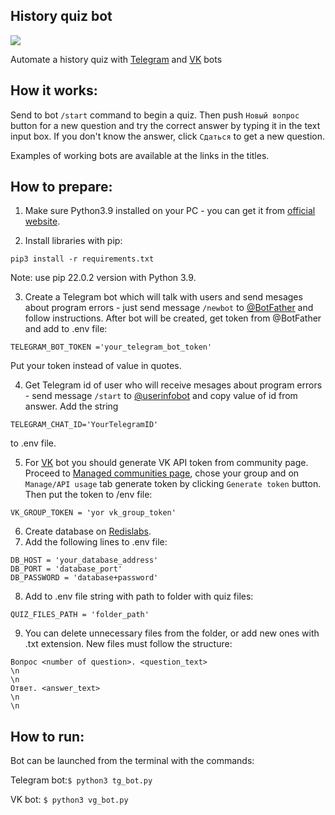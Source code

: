 ## History quiz bot

![](https://psv4.userapi.com/c237031/u328907/docs/d22/c4bf21793985/history_quiz_tg_demo.gif?extra=CEbKQqAqZmNVohHhmNls1nAp4uTMC1lAiushZ12R7bSoIXbqwPjAeb2ekmEjGkEmoHBwNKtMPfF-LajHTTn8yettWE-th-_jZXct_sZfq4U300ytXr9G46hmP_dE85_5nhhRX-KWEJ-Rt5ieEQ)

Automate a history quiz with [Telegram](https://t.me/QuizStoryBot) and [VK](https://vk.com/im?sel=-214235425) bots

## How it works:
Send to bot `/start` command to begin a quiz. Then push `Новый вопрос` button for a new question and try the correct answer by typing it in the text input box. If you don't know the answer, click `Сдаться` to get a new question.

Examples of working bots are available at the links in the titles.

## How to prepare:
1. Make sure Python3.9 installed on your PC - you can get it from [official website](https://www.python.org/).


2. Install libraries with pip:
```
pip3 install -r requirements.txt
```
Note: use pip 22.0.2 version with Python 3.9.


3. Create a Telegram bot which will talk with users and send mesages about program errors - just send message `/newbot` to [@BotFather](https://telegram.me/BotFather) and follow instructions.
After bot will be created, get token from @BotFather and add to .env file:
```
TELEGRAM_BOT_TOKEN ='your_telegram_bot_token'
```
Put your token instead of value in quotes.


4. Get Telegram id of user who will receive mesages about program errors - send message `/start` to [@userinfobot](https://telegram.me/userinfobot) and copy value of id from answer.
Add the string
```
TELEGRAM_CHAT_ID='YourTelegramID'
```
to .env file.


5. For [VK](https://vk.com/) bot you should generate VK API token from community page. Proceed to [Managed communities page](https://vk.com/groups?tab=admin), chose your group and on `Manage/API usage` tab generate token by clicking `Generate token` button. Then put the token to /env file:
```
VK_GROUP_TOKEN = 'yor vk_group_token'
```

6. Create database on [Redislabs](https://redis.com/). 
7. Add the following lines to .env file:
```
DB_HOST = 'your_database_address'
DB_PORT = 'database_port'
DB_PASSWORD = 'database+password'
```
8. Add to .env file string with path to folder with quiz files:
```
QUIZ_FILES_PATH = 'folder_path'
```
9. You can delete unnecessary files from the folder, or add new ones with .txt extension. New files must follow the structure:
```
Вопрос <number of question>. <question_text>
\n
\n
Ответ. <answer_text>
\n
\n
```

## How to run:

Bot can be launched from the terminal with the commands:

Telegram bot:`$ python3 tg_bot.py`

VK bot: `$ python3 vg_bot.py`
